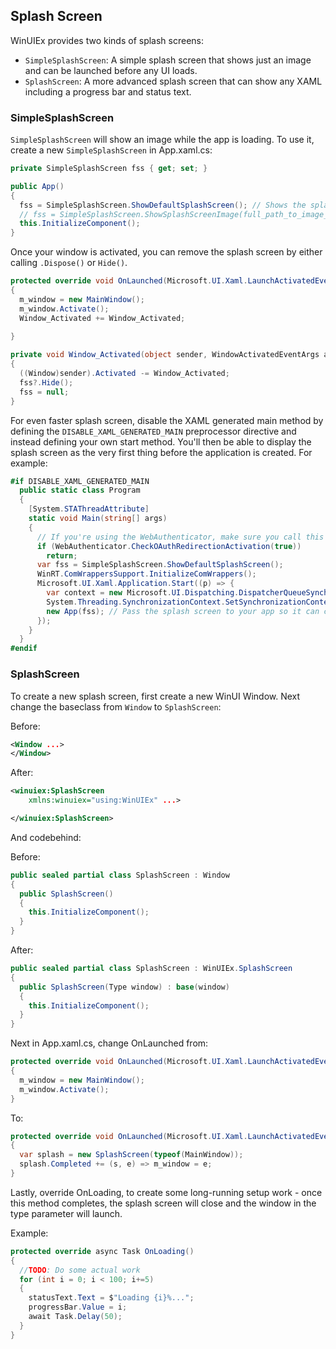 ## Splash Screen

WinUIEx provides two kinds of splash screens:
 - `SimpleSplashScreen`: A simple splash screen that shows just an image and can be launched before any UI loads.
 - `SplashScreen`: A more advanced splash screen that can show any XAML including a progress bar and status text.


### SimpleSplashScreen

`SimpleSplashScreen` will show an image while the app is loading. To use it, create a new `SimpleSplashScreen` in App.xaml.cs:

```cs
private SimpleSplashScreen fss { get; set; }

public App()
{
  fss = SimpleSplashScreen.ShowDefaultSplashScreen(); // Shows the splash screen you already defined in your app manifest. For unpackaged apps use .ShowSplashScreenImage(imagepath):
  // fss = SimpleSplashScreen.ShowSplashScreenImage(full_path_to_image_); // Shows a custom splash screen image. Must be a full-path (no relative paths)
  this.InitializeComponent();
}
```

Once your window is activated, you can remove the splash screen by either calling `.Dispose()` or `Hide()`.

```cs
protected override void OnLaunched(Microsoft.UI.Xaml.LaunchActivatedEventArgs args)
{
  m_window = new MainWindow();
  m_window.Activate();
  Window_Activated += Window_Activated;
  
}

private void Window_Activated(object sender, WindowActivatedEventArgs args)
{
  ((Window)sender).Activated -= Window_Activated;
  fss?.Hide();
  fss = null;
}
```

For even faster splash screen, disable the XAML generated main method by defining the `DISABLE_XAML_GENERATED_MAIN` preprocessor directive
and instead defining your own start method. You'll then be able to display the splash screen as the very first thing before the application is created. For example:

```cs
#if DISABLE_XAML_GENERATED_MAIN
  public static class Program
  {
    [System.STAThreadAttribute]
    static void Main(string[] args)
    {
      // If you're using the WebAuthenticator, make sure you call this method first before the splashscreen shows
      if (WebAuthenticator.CheckOAuthRedirectionActivation(true))
        return;
      var fss = SimpleSplashScreen.ShowDefaultSplashScreen();
      WinRT.ComWrappersSupport.InitializeComWrappers();
      Microsoft.UI.Xaml.Application.Start((p) => {
        var context = new Microsoft.UI.Dispatching.DispatcherQueueSynchronizationContext(Microsoft.UI.Dispatching.DispatcherQueue.GetForCurrentThread());
        System.Threading.SynchronizationContext.SetSynchronizationContext(context);
        new App(fss); // Pass the splash screen to your app so it can close it on activation
      });
    }
  }
#endif
```

### SplashScreen

To create a new splash screen, first create a new WinUI Window.
Next change the baseclass from `Window` to `SplashScreen`:

Before:
```xml
<Window ...>
</Window>
```
After:
```xml
<winuiex:SplashScreen
    xmlns:winuiex="using:WinUIEx" ...>

</winuiex:SplashScreen>
```
And codebehind:

Before:
```cs
public sealed partial class SplashScreen : Window
{
  public SplashScreen()
  {
    this.InitializeComponent();
  }
}
```
After:
```cs
public sealed partial class SplashScreen : WinUIEx.SplashScreen
{
  public SplashScreen(Type window) : base(window)
  {
    this.InitializeComponent();
  }
}
```

Next in App.xaml.cs, change OnLaunched from:
```cs
protected override void OnLaunched(Microsoft.UI.Xaml.LaunchActivatedEventArgs args)
{
  m_window = new MainWindow();
  m_window.Activate();
}
```
To:
```cs
protected override void OnLaunched(Microsoft.UI.Xaml.LaunchActivatedEventArgs args)
{
  var splash = new SplashScreen(typeof(MainWindow));
  splash.Completed += (s, e) => m_window = e;
}
```

Lastly, override OnLoading, to create some long-running setup work - once this method completes, the splash screen will close and the window in the type parameter will launch.

Example:
```cs
protected override async Task OnLoading()
{
  //TODO: Do some actual work
  for (int i = 0; i < 100; i+=5)
  {
    statusText.Text = $"Loading {i}%...";
    progressBar.Value = i;
    await Task.Delay(50);
  }
}
```
